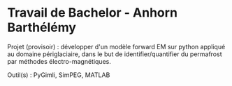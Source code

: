 # Travail de Bachelor - Anhorn Barthélémy
Projet (provisoir) : développer d'un modèle forward EM sur python appliqué au domaine périglaciaire, dans le but de identifier/quantifier du permafrost par méthodes électro-magnétiques. 

Outil(s) : PyGimli, SimPEG, MATLAB

